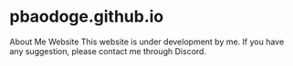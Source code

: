 # pbaodoge.github.io
About Me Website 
This website is under development by me.
If you have any suggestion, please contact me through Discord.
